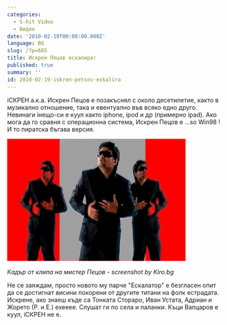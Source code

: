 ```yaml
---
categories:
  - S-hit Video
  - Видео
date: '2010-02-19T00:00:00.000Z'
language: BG
slug: /?p=685
title: Искрен Пецов ескалира!
published: true
summary: ''
id: 2010-02-19-iskren-petsov-eskalira
---
```


iСКРЕН а.к.а. Искрен Пецов е позакъснял с около десетилетие, както в музикално отношение, така и евентуално във всяко едно друго. Невинаги iнещо-си е куул както iphone, ipod и др (примерно ipad). Ако мога да го сравня с операционна система, Искрен Пецов е ...so Win98 ! И то пиратска бъгава версия.

![искрен пецов - ескалатор](https://raw.githubusercontent.com/kirilchristov/blog_images/main/2010/02/Screen-shot-2010-02-19-at-10.30.42-AM.png)

_Кадър от клипа на мистер Пецов - screenshot by Kiro.bg_

Не се заяждам, просто новото му парче "Ескалатор" е безгласен опит да се достигнат висини покорени от другите титани на фолк естрадата. Искрене, ако знаеш къде са Тонката Стораро, Иван Устата, Адриан и Жорето (Р. и Е.) ехееее. Слушат ги по села и паланки. Къци Вапцаров е куул, iСКРЕН не е.
